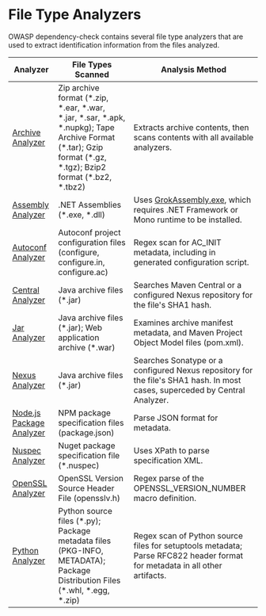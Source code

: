 File Type Analyzers
====================
OWASP dependency-check contains several file type analyzers that are used
to extract identification information from the files analyzed.

| Analyzer | File Types Scanned | Analysis Method |
| -------- | ------------------ | --------------- |
| [Archive Analyzer](./archive-analyzer.html) | Zip archive format (\*.zip, \*.ear, \*.war, \*.jar, \*.sar, \*.apk, \*.nupkg); Tape Archive Format (\*.tar); Gzip format (\*.gz, \*.tgz); Bzip2 format (\*.bz2, \*.tbz2) | Extracts archive contents, then scans contents with all available analyzers. |
| [Assembly Analyzer](./assembly-analyzer.html) | .NET Assemblies (\*.exe, \*.dll) | Uses [GrokAssembly.exe](https://github.com/colezlaw/GrokAssembly), which requires .NET Framework or Mono runtime to be installed. |
| [Autoconf Analyzer](./autoconf-analyzer.html) | Autoconf project configuration files (configure, configure.in, configure.ac) | Regex scan for AC_INIT metadata, including in generated configuration script. |
| [Central Analyzer](./central-analyzer.html) | Java archive files (\*.jar) | Searches Maven Central or a configured Nexus repository for the file's SHA1 hash. |
| [Jar Analyzer](./jar-analyzer.html) | Java archive files (\*.jar); Web application archive (\*.war) | Examines archive manifest metadata, and Maven Project Object Model files (pom.xml). |
| [Nexus Analyzer](./nexus-analyzer.html) | Java archive files (\*.jar) | Searches Sonatype or a configured Nexus repository for the file's SHA1 hash. In most cases, superceded by Central Analyzer. |
| [Node.js Package Analyzer](./nodejs-analyzer.html) | NPM package specification files (package.json) | Parse JSON format for metadata. |
| [Nuspec Analyzer](./nuspec-analyzer.html) | Nuget package specification file (\*.nuspec) | Uses XPath to parse specification XML. |
| [OpenSSL Analyzer](./openssl-analyzer.html) | OpenSSL Version Source Header File (opensslv.h) | Regex parse of the OPENSSL_VERSION_NUMBER macro definition. |
| [Python Analyzer](./python-analyzer.html) | Python source files (\*.py); Package metadata files (PKG-INFO, METADATA); Package Distribution Files (\*.whl, \*.egg, \*.zip) | Regex scan of Python source files for setuptools metadata; Parse RFC822 header format for metadata in all other artifacts. |
